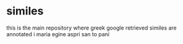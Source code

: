 # similes
this is the main repository where greek google retrieved similes are annotated 
i maria egine aspri san to pani
